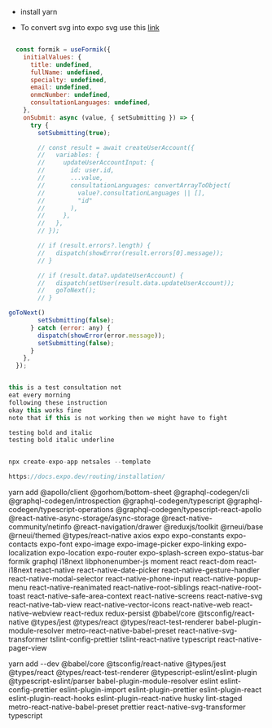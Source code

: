 - install yarn

- To convert svg into expo svg use this [link](https://react-svgr.com/playground/?native=true&typescript=true)

```js

  const formik = useFormik({
    initialValues: {
      title: undefined,
      fullName: undefined,
      specialty: undefined,
      email: undefined,
      onmcNumber: undefined,
      consultationLanguages: undefined,
    },
    onSubmit: async (value, { setSubmitting }) => {
      try {
        setSubmitting(true);

        // const result = await createUserAccount({
        //   variables: {
        //     updateUserAccountInput: {
        //       id: user.id,
        //       ...value,
        //       consultationLanguages: convertArrayToObject(
        //         value?.consultationLanguages || [],
        //         "id"
        //       ),
        //     },
        //   },
        // });

        // if (result.errors?.length) {
        //   dispatch(showError(result.errors[0].message));
        // }

        // if (result.data?.updateUserAccount) {
        //   dispatch(setUser(result.data.updateUserAccount));
        //   goToNext();
        // }

goToNext()
        setSubmitting(false);
      } catch (error: any) {
        dispatch(showError(error.message));
        setSubmitting(false);
      }
    },
  });


this is a test consultation not
eat every morning
following these instruction
okay this works fine
note that if this is not working then we might have to fight

testing bold and italic
testing bold italic underline


npx create-expo-app netsales --template

https://docs.expo.dev/routing/installation/

```



yarn add @apollo/client @gorhom/bottom-sheet @graphql-codegen/cli @graphql-codegen/introspection @graphql-codegen/typescript @graphql-codegen/typescript-operations @graphql-codegen/typescript-react-apollo @react-native-async-storage/async-storage @react-native-community/netinfo @react-navigation/drawer @reduxjs/toolkit @rneui/base @rneui/themed @types/react-native axios expo expo-constants expo-contacts expo-font expo-image expo-image-picker expo-linking expo-localization expo-location expo-router expo-splash-screen expo-status-bar formik graphql i18next libphonenumber-js moment react react-dom react-i18next react-native react-native-date-picker react-native-gesture-handler react-native-modal-selector react-native-phone-input react-native-popup-menu react-native-reanimated react-native-root-siblings react-native-root-toast react-native-safe-area-context react-native-screens react-native-svg react-native-tab-view react-native-vector-icons react-native-web react-native-webview react-redux redux-persist @babel/core @tsconfig/react-native @types/jest @types/react @types/react-test-renderer babel-plugin-module-resolver metro-react-native-babel-preset react-native-svg-transformer tslint-config-prettier tslint-react-native typescript react-native-pager-view 



yarn add --dev @babel/core @tsconfig/react-native @types/jest @types/react @types/react-test-renderer @typescript-eslint/eslint-plugin @typescript-eslint/parser babel-plugin-module-resolver eslint eslint-config-prettier eslint-plugin-import eslint-plugin-prettier eslint-plugin-react eslint-plugin-react-hooks eslint-plugin-react-native husky lint-staged metro-react-native-babel-preset prettier react-native-svg-transformer typescript

